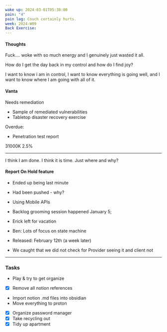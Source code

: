 ```yaml
---
wake up: 2024-03-01T05:38:00
pain: "4"
pain log: Couch certainly hurts.
week: 2024-W09
Back Exercise:
---
```

#### Thoughts

Fuck.... woke with so much energy and I genuinely just wasted it all.

How do I get the day back in my control and how do I find joy? 

I want to know i am in control, I want to know everything is going well, and I want to know where I am going with all of it.


#### Vanta

Needs remediation
- Sample of remediated vulnerabilities
- Tabletop disaster recovery exercise

Overdue:
- Penetration test report

31000K
2.5%

----


I think I am done. I think it is time. Just where and why?

#### Report On Hold feature

- Ended up being last minute
- Had been pushed - why?

- Using Mobile APIs


- Backlog grooming session happened January 5;
- Erick left for vacation

- Ben: Lots of focus on state machine
- Released: February 12th (a week later)

- We caught that we did not check for Provider seeing it and client not












-----
### Tasks 

- Play & try to get organize
- [x] Remove all notion references
- Import notion .md files into obsidian
- Move everything to proton
- [x] Organize password manager
- [x] Take recycling out
- [x] Tidy up apartment
